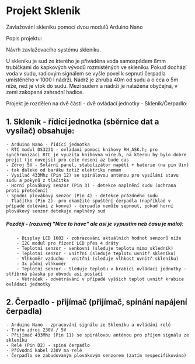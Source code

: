 # Projekt Sklenik
Zavlažování skleníku pomocí dvou modulů Arduino Nano

Popis projektu:

Návrh zavlažovacího systému skleníku.

U skleníku je sud ze kterého je přiváděna voda samospádem 8mm trubičkami do kapkových vývodů rozmístěných ve skleníku.
Pokud dochází voda v sudu, radiovým signálem se vyšle povel k sepnutí čerpadla umístěného v 1000 l nádrži. Nádrž je zhruba 40m od sudu a o cca o 5m níže, než je vtok do sudu. Mezi sudem a nádrží je natažena obyčejná, v zemi zakopaná zahradní hadice.

Projekt je rozdělen na dvě části - dvě ovládací jednotky - Skleník/Čerpadlo:

## 1. Skleník - řídící jednotka (sběrnice dat a vysílač) obsahuje:
    - Arduino Nano - řídící jednotka
    - RTC modul DS3231 - ovladani pomoci knihovy RH_ASK.h; pro synchronizaci RTC je vyuzita knihovna wire.h, na kterou by bylo dobre prejit (je novejsi) pro cele reseni az bude cas 
    - Zdroj 5V - Solární panel, stabilizátor napětí + baterie (na pin Uin) - tak daleko od baráku totiž elektriku nemam
    - Vysílač 433Mhz (Pin 12) se spirálovou anténou pro vysílání stavu sudu a pokynů z tlačítka
    - Horní plovákový senzor (Pin 3) - detekce naplnění sudu (ochrana proti přetečení)
    - Spodní plovákový senzor (Pin 4) - detekce prázdného sudu
    - Tlačítko (Pin 2)- pro okamžité spuštění čerpadla (například v případě dolévání z konve) - čerpadlo nemůže sepnout, pokud horní   plovákový senzor detekuje naplněný sud
    
 #####  Později - (rozuměj "Nice to have" ale asi je vypustim neb času je málo):
        - Display LCD 1602 - zobrazování aktuálních hodnot senzorů níže
        - I2C modul pro řízení LCD přes 4 dráty
        - Teplotní senzor - venkovní (sleduje teplotu mimo skledník)
        - Teplotní senzor - vnitřní (sleduje teplotu uvnitř skleníku)
        - Vlhkoměr vzduchu - vnitřní (sleduje vlhkost uvnitř skleníku)
        - 3x půdní vlhkoměr
        - Teplotní senzor - Sleduje teplotu v krabici ovládací jednotky - stříbrná páaska po obvodu asi postačí
        - Větráček - odvětrávání v případě vyšších teplot uvnitř krabice ovládací jednotky
    
## 2. Čerpadlo - přijímač (přijímač, spínání napájení čerpadla)
    - Arduino Nano - zpracování signálu ze Skleníku a ovládání relé
    - Trafo zdroj 230V / 5V
    - Přijímač 433Mhz (Pin 11) se spirálovou anténou pro příjem signálu ze skleníku
    - Relé (Pin D2) - spíná čerpadlo
    - Přívodní kabel 230V na relé 
    - Čerpadlo se zabudovaným plovákovým senzorem (zatím nespecifikováno)
